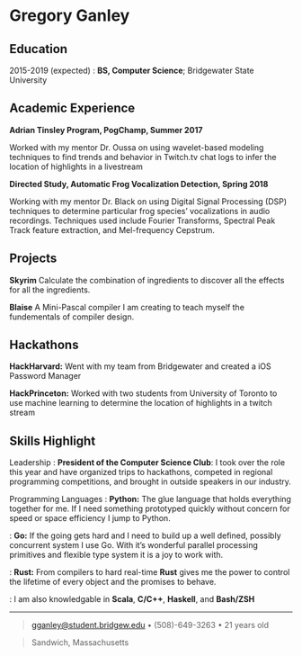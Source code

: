 
Gregory Ganley
============

## Education


2015-2019 (expected)
:   **BS, Computer Science**; Bridgewater State University


## Academic Experience

**Adrian Tinsley Program, PogChamp, Summer 2017**

Worked with my mentor Dr. Oussa on using wavelet-based modeling techniques to find trends and behavior in Twitch.tv chat logs to infer the location of highlights in a livestream


**Directed Study, Automatic Frog Vocalization Detection, Spring 2018**

Working with my mentor Dr. Black on using Digital Signal Processing (DSP) techniques to determine particular frog species’ vocalizations in audio recordings. Techniques used include Fourier Transforms, Spectral Peak Track feature extraction, and Mel-frequency Cepstrum.

## Projects

**Skyrim** Calculate the combination of ingredients to discover all the effects for all the ingredients.

**Blaise** A Mini-Pascal compiler I am creating to teach myself the fundementals of compiler design.

## Hackathons

**HackHarvard:** Went with my team from Bridgewater and created a iOS Password Manager

**HackPrinceton:** Worked with two students from University of Toronto to use machine learning to determine the location of highlights in a twitch stream

## Skills Highlight

Leadership
:  **President of the Computer Science Club**: I took over the role this year and have organized trips to hackathons, competed in regional programming competitions, and brought in outside speakers in our industry.

Programming Languages
:   **Python:** The glue language that holds everything together for me. If I need something prototyped quickly without concern for speed or space efficiency I jump to Python.

:   **Go:** If the going gets hard and I need to build up a well defined, possibly concurrent system I use Go. With it’s wonderful parallel processing primitives and flexible type system it is a joy to work with.

:   **Rust:** From compilers to hard real-time **Rust** gives me the power to control the lifetime of every object and the promises to behave.

:   I am also knowledgable in **Scala**, **C/C\+\+**, **Haskell**, and **Bash/ZSH**

---- 

> gganley@student.bridgew.edu • (508)-649-3263 • 21 years old 

> Sandwich, Massachusetts
